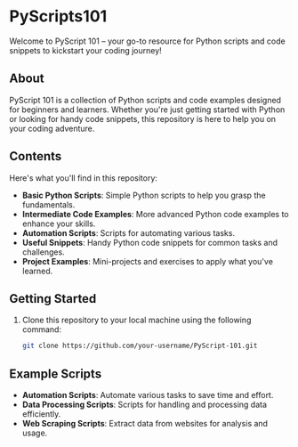# PyScripts101

Welcome to PyScript 101 – your go-to resource for Python scripts and code snippets to kickstart your coding journey!

## About

PyScript 101 is a collection of Python scripts and code examples designed for beginners and learners. Whether you're just getting started with Python or looking for handy code snippets, this repository is here to help you on your coding adventure.

## Contents

Here's what you'll find in this repository:

- **Basic Python Scripts**: Simple Python scripts to help you grasp the fundamentals.
- **Intermediate Code Examples**: More advanced Python code examples to enhance your skills.
- **Automation Scripts**: Scripts for automating various tasks.
- **Useful Snippets**: Handy Python code snippets for common tasks and challenges.
- **Project Examples**: Mini-projects and exercises to apply what you've learned.

## Getting Started

1. Clone this repository to your local machine using the following command:

   ```bash
   git clone https://github.com/your-username/PyScript-101.git
   ```

## Example Scripts

- **Automation Scripts**: Automate various tasks to save time and effort.
- **Data Processing Scripts**: Scripts for handling and processing data efficiently.
- **Web Scraping Scripts**: Extract data from websites for analysis and usage.
